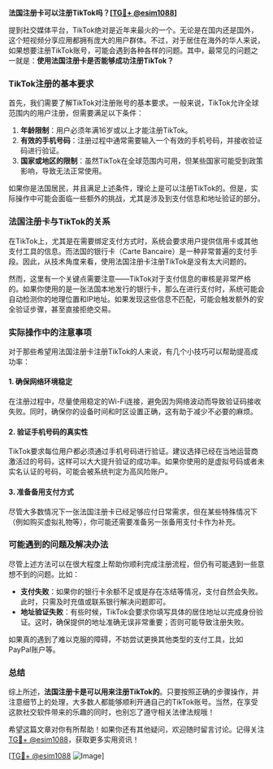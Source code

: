 **法国注册卡可以注册TikTok吗？[[TG💪+ @esim1088](https://t.me/s/esim1088)]**

提到社交媒体平台，TikTok绝对是近年来最火的一个。无论是在国内还是国外，这个短视频分享应用都拥有庞大的用户群体。不过，对于居住在海外的华人来说，如果想要注册TikTok账号，可能会遇到各种各样的问题。其中，最常见的问题之一就是：**使用法国注册卡是否能够成功注册TikTok？**

### TikTok注册的基本要求

首先，我们需要了解TikTok对注册账号的基本要求。一般来说，TikTok允许全球范围内的用户注册，但需要满足以下条件：

1. **年龄限制**：用户必须年满16岁或以上才能注册TikTok。
2. **有效的手机号码**：注册过程中通常需要输入一个有效的手机号码，并接收验证码进行验证。
3. **国家或地区的限制**：虽然TikTok在全球范围内可用，但某些国家可能受到政策影响，导致无法正常使用。

如果你是法国居民，并且满足上述条件，理论上是可以注册TikTok的。但是，实际操作中可能会面临一些额外的挑战，尤其是涉及到支付信息和地址验证的部分。

### 法国注册卡与TikTok的关系

在TikTok上，尤其是在需要绑定支付方式时，系统会要求用户提供信用卡或其他支付工具的信息。而法国的银行卡（Carte Bancaire）是一种非常普遍的支付手段。因此，从技术角度来看，使用法国注册卡注册TikTok是没有太大问题的。

然而，这里有一个关键点需要注意——TikTok对于支付信息的审核是非常严格的。如果你使用的是一张法国本地发行的银行卡，那么在进行支付时，系统可能会自动检测你的地理位置和IP地址。如果发现这些信息不匹配，可能会触发额外的安全验证步骤，甚至直接拒绝交易。

### 实际操作中的注意事项

对于那些希望用法国注册卡注册TikTok的人来说，有几个小技巧可以帮助提高成功率：

#### 1. 确保网络环境稳定
在注册过程中，尽量使用稳定的Wi-Fi连接，避免因为网络波动而导致验证码接收失败。同时，确保你的设备时间和时区设置正确，这有助于减少不必要的麻烦。

#### 2. 验证手机号码的真实性
TikTok要求每位用户都必须通过手机号码进行验证。建议选择已经在当地运营商激活过的号码，这样可以大大提升验证的成功率。如果你使用的是虚拟号码或者未实名认证的号码，可能会被系统判定为高风险账户。

#### 3. 准备备用支付方式
尽管大多数情况下一张法国注册卡已经足够应付日常需求，但在某些特殊情况下（例如购买虚拟礼物等），你可能还需要准备另一张备用支付卡作为补充。

### 可能遇到的问题及解决办法

尽管上述方法可以在很大程度上帮助你顺利完成注册流程，但仍有可能遇到一些意想不到的问题。比如：

- **支付失败**：如果你的银行卡余额不足或是存在冻结等情况，支付自然会失败。此时，只需及时充值或联系银行解决问题即可。
- **地址验证失败**：有些时候，TikTok会要求你填写具体的居住地址以完成身份验证。这时，确保提供的地址准确无误非常重要；否则可能导致注册失败。

如果真的遇到了难以克服的障碍，不妨尝试更换其他类型的支付工具，比如PayPal账户等。

### 总结

综上所述，**法国注册卡是可以用来注册TikTok的**。只要按照正确的步骤操作，并注意细节上的处理，大多数人都能够顺利开通自己的TikTok账号。当然，在享受这款社交软件带来的乐趣的同时，也别忘了遵守相关法律法规哦！

希望这篇文章对你有所帮助！如果你还有其他疑问，欢迎随时留言讨论。记得关注[TG💪+ @esim1088](https://t.me/s/esim1088)，获取更多实用资讯！

[[TG💪+ @esim1088](https://t.me/s/esim1088) ![Image](https://i.postimg.cc/4NQfJmqS/Snipaste-2025-05-13-00-14-12.png)]